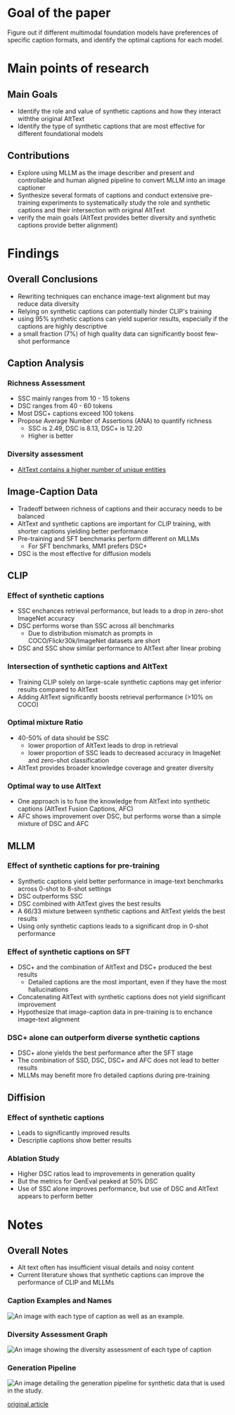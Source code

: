 # Goal of the paper
Figure out if different multimodal foundation models have preferences of specific caption formats, and identify the optimal captions for each model.

# Main points of research
## Main Goals
- Identify the role and value of synthetic captions and how they interact withthe original AltText
- Identify the type of synthetic captions that are most effective for different foundational models
## Contributions
- Explore using MLLM as the image describer and present and controllable and human aligned pipeline to convert MLLM into an image captioner
- Synthesize several formats of captions and conduct extensive pre-training experiments to systematically study the role and synthetic captions and their intersection with original AltText
- verify the main goals (AltText provides better diversity and synthetic captions provide better alignment)

# Findings
## Overall Conclusions
- Rewriting techniques can enchance image-text alignment but may reduce data diversity
- Relying on synthetic captions can potentially hinder CLIP's training
- using 95% synthetic captions can yield superior results, especially if the captions are highly descriptive
- a small fraction (7%) of high quality data can significantly boost few-shot performance
## Caption Analysis
### Richness Assessment
- SSC mainly ranges from 10 - 15 tokens
- DSC ranges from 40 - 60 tokens
- Most DSC+ captions exceed 100 tokens
- Propose Average Number of Assertions (ANA) to quantify richness
  - SSC is 2.49, DSC is 8.13, DSC+ is 12.20
  - Higher is better
### Diversity assessment
- [AltText contains a higher number of unique entities](#diversity-assessment-graph)
## Image-Caption Data
- Tradeoff between richness of captions and their accuracy needs to be balanced
- AltText and synthetic captions are important for CLIP training, with shorter captions yielding better performance
- Pre-training and SFT benchmarks perform different on MLLMs
  - For SFT benchmarks, MM1 prefers DSC+
- DSC is the most effective for diffusion models
## CLIP
### Effect of synthetic captions
- SSC enchances retrieval performance, but leads to a drop in zero-shot ImageNet accuracy
- DSC performs worse than SSC across all benchmarks
  - Due to distribution mismatch as prompts in COCO/Flickr30k/ImageNet datasets are short
- DSC and SSC show similar performance to AltText after linear probing
### Intersection of synthetic captions and AltText
- Training CLIP solely on large-scale synthetic captions may get inferior results compared to AltText
- Adding AltText significantly boosts retrieval performance (>10% on COCO)
### Optimal mixture Ratio
- 40-50% of data should be SSC
  - lower proportion of AltText leads to drop in retrieval
  - lower proportion of SSC leads to decreased accuracy in ImageNet and zero-shot classification
- AltText provides broader knowledge coverage and greater diversity
### Optimal way to use AltText
- One approach is to fuse the knowledge from AltText into synthetic captions (AltText Fusion Captions, AFC)
- AFC shows improvement over DSC, but performs worse than a simple mixture of DSC and AFC
## MLLM
### Effect of synthetic captions for pre-training
- Synthetic captions yield better performance in image-text benchmarks across 0-shot to 8-shot settings
- DSC outperforms SSC
- DSC combined with AltText gives the best results
- A 66/33 mixture between synthetic captions and AltText yields the best results
- Using only synthetic captions leads to a significant drop in 0-shot performance
### Effect of synthetic captions on SFT
- DSC+ and the combination of AltText and DSC+ produced the best results
  - Detailed captions are the most important, even if they have the most hallucinations
- Concatenating AltText with synthetic captions does not yield significant improvement
- Hypothesize that image-caption data in pre-training is to enchance image-text alignment
### DSC+ alone can outperform diverse synthetic captions
- DSC+ alone yields the best performance after the SFT stage
- The combination of SSD, DSC, DSC+ and AFC does not lead to better results
- MLLMs may benefit more fro detailed captions during pre-training
## Diffision
### Effect of synthetic captions
- Leads to significantly improved results
- Descriptie captions show better results
### Ablation Study
- Higher DSC ratios lead to improvements in generation quality
- But the metrics for GenEval peaked at 50% DSC
- Use of SSC alone improves performance, but use of DSC and AltText appears to perform better

# Notes
## Overall Notes
- Alt text often has insufficient visual details and noisy content
- Current literature shows that synthetic captions can improve the performance of CLIP and MLLMs
### Caption Examples and Names
![An image with each type of caption as well as an example.](https://github.com/KiKuasaurus/LLM-Lit-Review/blob/master/Image_Captioning/Apple_Synthetic_Data/Caption_Examples.png)
### Diversity Assessment Graph
![An image showing the diversity assessment of each type of caption](https://github.com/KiKuasaurus/LLM-Lit-Review/blob/master/Image_Captioning/Apple_Synthetic_Data/Diversity_Assessment_Graph.png)
### Generation Pipeline
![An image detailing the generation pipeline for synthetic data that is used in the study.](https://github.com/KiKuasaurus/LLM-Lit-Review/blob/master/Image_Captioning/Apple_Synthetic_Data/Generation_Pipeline.png)
  
[original article](https://arxiv.org/abs/2410.02740)
